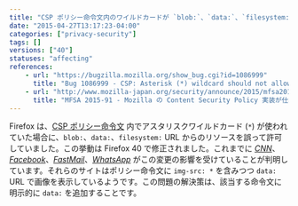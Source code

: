 ```yaml
---
title: "CSP ポリシー命令文内のワイルドカードが `blob:`、`data:`、`filesystem:` のリソースを許容しなくなりました"
date: "2015-04-27T13:17:23-04:00"
categories: ["privacy-security"]
tags: []
versions: ["40"]
statuses: "affecting"
references:
    - url: "https://bugzilla.mozilla.org/show_bug.cgi?id=1086999"
      title: "Bug 1086999 - CSP: Asterisk (*) wildcard should not allow blob:, data:, or filesystem: when matching source expressions"
    - url: "http://www.mozilla-japan.org/security/announce/2015/mfsa2015-91.html"
      title: "MFSA 2015-91 - Mozilla の Content Security Policy 実装が仕様に反してアスタリスクワイルドカードを許容している"
---
```

Firefox は、[CSP ポリシー命令文](https://developer.mozilla.org/docs/Web/Security/CSP/CSP_policy_directives) 内でアスタリスクワイルドカード (`*`) が使われていた場合に、`blob:`、`data:`、`filesystem:` URL からのリソースを誤って許可していました。この挙動は Firefox 40 で修正されました。これまでに [*CNN*](https://bugzilla.mozilla.org/show_bug.cgi?id=1155792)、[*Facebook*](https://bugzilla.mozilla.org/show_bug.cgi?id=1181379)、[*FastMail*](https://bugzilla.mozilla.org/show_bug.cgi?id=1157084)、[*WhatsApp*](https://bugzilla.mozilla.org/show_bug.cgi?id=1154704) がこの変更の影響を受けていることが判明しています。それらのサイトはポリシー命令文に `img-src: *` を含みつつ `data:` URL で画像を表示しているようです。この問題の解決策は、該当する命令文に明示的に `data:` を追加することです。
